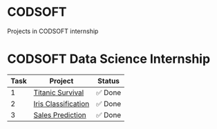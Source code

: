 # CODSOFT
Projects in CODSOFT internship 

# CODSOFT Data Science Internship

| Task | Project | Status |
|------|---------|--------|
| 1 | [Titanic Survival](Task-1-Titanic-Survival/) | ✅ Done |
| 2 | [Iris Classification](Task-3-Iris-Classification/) | ✅ Done |
| 3 | [Sales Prediction](Task-4-Sales-Prediction/) | ✅ Done |
